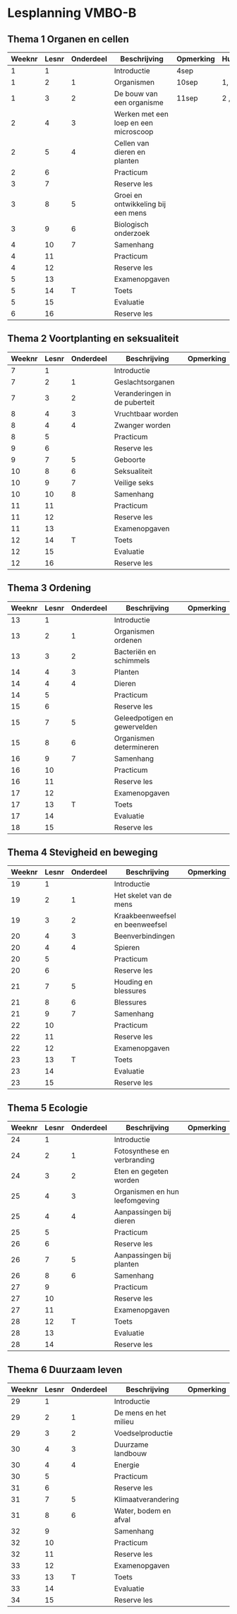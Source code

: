 # Lesplanning VMBO-B


## Thema 1 Organen en cellen

| Weeknr | Lesnr | Onderdeel | Beschrijving                          | Opmerking | Huiswerk |
|--------|-------|-----------|---------------------------------------|-----------|---|
| 1      | 1     |           | Introductie                           | 4sep      | |
| 1      | 2     | 1         | Organismen                            | 10sep     | 1, 2 en 4 |
| 1      | 3     | 2         | De bouw van een organisme             | 11sep     | 2 ,3 en 5 |
| 2      | 4     | 3         | Werken met een loep en een microscoop |           |
| 2      | 5     | 4         | Cellen van dieren en planten          |           |
| 2      | 6     |           | Practicum                             |           |
| 3      | 7     |           | Reserve les                           |           |
| 3      | 8     | 5         | Groei en ontwikkeling bij een mens    |           |
| 3      | 9     | 6         | Biologisch onderzoek                  |           |
| 4      | 10    | 7         | Samenhang                             |           |
| 4      | 11    |           | Practicum                             |           |
| 4      | 12    |           | Reserve les                           |           |
| 5      | 13    |           | Examenopgaven                         |           |
| 5      | 14    | T         | Toets                                 |           |
| 5      | 15    |           | Evaluatie                             |           |
| 6      | 16    |           | Reserve les                           |           |

## Thema 2 Voortplanting en seksualiteit

| Weeknr | Lesnr | Onderdeel | Beschrijving                  | Opmerking |
|--------|-------|-----------|-------------------------------|-----------|
| 7      | 1     |           | Introductie                   |           |
| 7      | 2     | 1         | Geslachtsorganen              |           |
| 7      | 3     | 2         | Veranderingen in de puberteit |           |
| 8      | 4     | 3         | Vruchtbaar worden             |           |
| 8      | 4     | 4         | Zwanger worden                |           |
| 8      | 5     |           | Practicum                     |           |
| 9      | 6     |           | Reserve les                   |           |
| 9      | 7     | 5         | Geboorte                      |           |
| 10     | 8     | 6         | Seksualiteit                  |           |
| 10     | 9     | 7         | Veilige seks                  |           |
| 10     | 10    | 8         | Samenhang                     |           |
| 11     | 11    |           | Practicum                     |           |
| 11     | 12    |           | Reserve les                   |           |
| 11     | 13    |           | Examenopgaven                 |           |
| 12     | 14    | T         | Toets                         |           |
| 12     | 15    |           | Evaluatie                     |           |
| 12     | 16    |           | Reserve les                   |           |

## Thema 3 Ordening

| Weeknr | Lesnr | Onderdeel | Beschrijving                 | Opmerking |
|--------|-------|-----------|------------------------------|-----------|
| 13     | 1     |           | Introductie                  |           |
| 13     | 2     | 1         | Organismen ordenen           |           |
| 13     | 3     | 2         | Bacteriën en schimmels       |           |
| 14     | 4     | 3         | Planten                      |           |
| 14     | 4     | 4         | Dieren                       |           |
| 14     | 5     |           | Practicum                    |           |
| 15     | 6     |           | Reserve les                  |           |
| 15     | 7     | 5         | Geleedpotigen en gewervelden |           |
| 15     | 8     | 6         | Organismen determineren      |           |
| 16     | 9     | 7         | Samenhang                    |           |
| 16     | 10    |           | Practicum                    |           |
| 16     | 11    |           | Reserve les                  |           |
| 17     | 12    |           | Examenopgaven                |           |
| 17     | 13    | T         | Toets                        |           |
| 17     | 14    |           | Evaluatie                    |           |
| 18     | 15    |           | Reserve les                  |           |

## Thema 4 Stevigheid en beweging

| Weeknr | Lesnr | Onderdeel | Beschrijving                  | Opmerking |
|--------|-------|-----------|-------------------------------|-----------|
| 19     | 1     |           | Introductie                   |           |
| 19     | 2     | 1         | Het skelet van de mens        |           |
| 19     | 3     | 2         | Kraakbeenweefsel en beenweefsel |         |
| 20     | 4     | 3         | Beenverbindingen              |           |
| 20     | 4     | 4         | Spieren                       |           |
| 20     | 5     |           | Practicum                     |           |
| 20     | 6     |           | Reserve les                   |           |
| 21     | 7     | 5         | Houding en blessures          |           |
| 21     | 8     | 6         | Blessures                     |           |
| 21     | 9     | 7         | Samenhang                     |           |
| 22     | 10    |           | Practicum                     |           |
| 22     | 11    |           | Reserve les                   |           |
| 22     | 12    |           | Examenopgaven                 |           |
| 23     | 13    | T         | Toets                         |           |
| 23     | 14    |           | Evaluatie                     |           |
| 23     | 15    |           | Reserve les                   |           |

## Thema 5 Ecologie

| Weeknr | Lesnr | Onderdeel | Beschrijving                  | Opmerking |
|--------|-------|-----------|-------------------------------|-----------|
| 24     | 1     |           | Introductie                   |           |
| 24     | 2     | 1         | Fotosynthese en verbranding   |           |
| 24     | 3     | 2         | Eten en gegeten worden        |           |
| 25     | 4     | 3         | Organismen en hun leefomgeving|           |
| 25     | 4     | 4         | Aanpassingen bij dieren       |           |
| 25     | 5     |           | Practicum                     |           |
| 26     | 6     |           | Reserve les                   |           |
| 26     | 7     | 5         | Aanpassingen bij planten      |           |
| 26     | 8     | 6         | Samenhang                     |           |
| 27     | 9     |           | Practicum                     |           |
| 27     | 10    |           | Reserve les                   |           |
| 27     | 11    |           | Examenopgaven                 |           |
| 28     | 12    | T         | Toets                         |           |
| 28     | 13    |           | Evaluatie                     |           |
| 28     | 14    |           | Reserve les                   |           |

## Thema 6 Duurzaam leven

| Weeknr | Lesnr | Onderdeel | Beschrijving          | Opmerking |
|--------|-------|-----------|-----------------------|-----------|
| 29     | 1     |           | Introductie           |           |
| 29     | 2     | 1         | De mens en het milieu |           |
| 29     | 3     | 2         | Voedselproductie      |           |
| 30     | 4     | 3         | Duurzame landbouw     |           |
| 30     | 4     | 4         | Energie               |           |
| 30     | 5     |           | Practicum             |           |
| 31     | 6     |           | Reserve les           |           |
| 31     | 7     | 5         | Klimaatverandering    |           |
| 31     | 8     | 6         | Water, bodem en afval |           |
| 32     | 9     |           | Samenhang             |           |
| 32     | 10    |           | Practicum             |           |
| 32     | 11    |           | Reserve les           |           |
| 33     | 12    |           | Examenopgaven         |           |
| 33     | 13    | T         | Toets                 |           |
| 33     | 14    |           | Evaluatie             |           |
| 34     | 15    |           | Reserve les           |           |